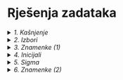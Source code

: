 # Rješenja zadataka

<details>
  <summary><em>1. Kašnjenje</em></summary>
  <hr />
  
Krenimo od onoga što nam je poznato i onog što još ne znamo.

**Poznat** nam je podatak da školski sat traje 45 minuta, pa će rješenje nedvojbeno biti `45 - n`, a kako nam program to mora ispisati, koristit ćemo funkciju `print()`.

```python
print(45 - n)
```

**Nepoznat** nam je podatak koliko uopće iznosi `n`, tj. koliko je Ana zakasnila na sat. Da bi to saznali, naprosto ćemo pitati Anu da nam ga upiše koristeći se funkcijom `input()`.

Ne smijemo zaboraviti da se unos mora pretvoriti u broj pomoću funkcije `int()` (najbolje istovremeno), kako bi mogli s njim nešto i izračunati.

Unos, naravno moramo dodati u kod **prije** ispisa.
```python
n = int(input())
print(45 - n)
```

Kako znamo što se od nas traži, program u ovom obliku nam je jasan. No, kod mora biti čitljiv i nekome tko ne zna što se od nas traži. Usporedi kod iznad s kodom u datoteci [kasnjenje.py](https://github.com/oskozala/python-zadaci/blob/main/rjesenja/kasnjenje.py).

Ova dva programa rade na potpuno isti način, jedina razlika je čitljivost koda. ***Čitljivije*** je uvijek ***bolje***, inače bismo mogli napisati program i ovako:

```python
print(45 - int(input()))
```

  <hr />
</details>

<details>
  <summary><em>2. Izbori</em></summary>

Pitajmo za početak korisnika da nam upiše koliko ima godina:

```python
dob = int(input())
```

Znamo da je u Hrvatskoj punoljetna osoba svatko tko je napunio 18. godinu, pa možemo to postaviti kao *granicu* između glasača i neglasača.

| *Ne glasuju*             | *Glasuju*           |
|--------------------------|---------------------|
| 1, 2, 3, ..., 15, 16, 17 | **18**, 19, 20, ... |

Matematički se možemo izraziti tako da prvi stupac odgovara broju godina `dob < 18`, a drugi `dob >= 18` (veće ili jednako, pošto ne smijemo zaboraviti uključiti i broj 18).

U prvom stupcu su osobe kojima moramo ispisati samo koliko godina još neće moći glasati te, kao u prvom zadatku, ispisat ćemo jednostavnu računicu:

```python
print(18 - dob)
```

Svima ostalima ćemo naprosto reći:

```python
print('GLASUJ')
```

A kako će program odlučiti spada li netko u prvi ili u drugi stupac gornje tablice? Koristeći se, naravno naredbom `if` i uvjetima koje smo već postavili iznad:

```python
dob = int(input())

if dob < 18:
    print(18 - dob)
else:
    print(`GLASUJ`)
```

U ovom smo primjeru krenuli od prvog stupca. Kako bi postavili uvjet ako smo prvo htjeli "riješiti" ove iz drugog stupca?

Usporedi kod iznad s kodom u datoteci [izbori.py](https://github.com/oskozala/python-zadaci/blob/main/rjesenja/izbori.py).

*Jesmo li mogli umjesto `dob >= 18` koristiti `dob > 17`? Nije li to isto, ako govorimo o prirodnim brojevima?*

Je, isto je i program bi se isto i izvodio. Pitanje je jedino što je jasnije nekome tko pročita kod prvi put? Brojka `18` će nam već na prvi pogled jasnije odrediti da je netko punoljetan, nitko ni u svakodnevnom govoru ne kaže da je punoljetna osoba ona koja ima više od 17 godina. 🙂
  
  <hr />
</details>

<details>
  <summary><em>3. Znamenke (1)</em></summary>

Program nas pita da unesemo neki troznamenkasti broj, a naučili smo da se u Pythonu to radi ovako, zar ne?

```python
broj = int(input())
```

Istina, ali zadatak nas ne pita da računamo nešto s tim brojem, nego da obavimo nekakvo računanje *unutar* samog broja.

Moguće je riješiti program i na taj način, nizom matematičkih operacija, ali moguće je doći i do jednostavnijeg rješenja. 😉

Kad bi rješavali problem olovkom na papiru, vrijednost samog broja ne bi nam puno značila. Naprotiv bilo kakvoj matematičkoj logici, rastavili bi broj na tri zasebne brojke i sveli problem na algebarsku operaciju iz 1. razreda osnovne škole. 🙂

Stoga ćemo upravo tako napraviti i naš program: nećemo broj unositi kao broj, nego ćemo ga pustiti za početak u izvornom obliku kakvog nam funkcija `input()` vraća, a to je `str` *(string)*.

```python
broj = input()
```

Dakle, primjer unesenog broja neće biti `123`, već `'123'`.

*(Razlika je u navodnicima, nismo koristili funkciju `int()`).*

Sada možemo varijablu `broj` smatrati običnim nizom znakova, i kao takvog je i "zloupotrijebiti". 🙈

Pretpostavljamo da je varijabla niz od tri znaka, a znamo da se pojedini znakovi mogu "izvući" iz niza ako znamo njihovu poziciju (broj mjesta, prva pozicija je `0` 👈), primjerice:

```python
ime = 'Marko'
prezime = 'Wilsdorf'

inicijali = ime[0] + prezime[0]  # u ovom slučaju 'MW'
```

Da bi program bio čitljiviji, stvorit ćemo tri nove varijable (besplatne su!) i u njih pohraniti svaki od znakova:

```python
znamenka_1 = broj[0]
znamenka_2 = broj[1]
znamenka_3 = broj[2]

zbroj = znamenka_1 + znamenka_2 + znamenka_3
```

No, ako ih zbrojimo u ovom obliku, Python će nam opet vratiti troznamenkasti broj. Zašto? 🤔

Razlog je što Python operator `+` koristi na nekoliko načina. Ukucajmo nekoliko operacija u Pythonovu konzolu pa će nam biti jasnije:

```pycon
>>> 7 + 8
15
>>> '7' + '8'
'78'
>>> 'O' + 'Š'
'OŠ'
```

Kao u primjeru s inicijalima Marka Wilsdorfa, ako između dva komada teksta stavimo znak `+`, Python (i mnogi drugi) će ih jednostavno zalijepiti skupa.

Zato je za naš zadatak najbolje da naše znamenke pretvorimo u cijele brojeve na istom mjestu gdje smo ih izvukli iz originalnog (troznamenkastog) broja.

```python
znamenka_1 = int(broj[0])
znamenka_2 = int(broj[1])
znamenka_3 = int(broj[2])

zbroj = znamenka_1 + znamenka_2 + znamenka_3
```

Cijeli kod pogledaj [ovdje](https://github.com/oskozala/python-zadaci/blob/main/rjesenja/znamenke-1.py).

  <hr />
</details>

<details>
  <summary><em>4. Inicijali</em></summary>

Kao što vidimo iz primjera, program nas mora pitati da unesemo tri podatka, jedan po jedan.

Kako bi pojednostavili ovaj zadatak, godina rođenja unijet ćemo bez točke.

```python
ime = input()
prezime = input()
godina_rodjenja = int(input())
```

Svaki veći problem se može podijeliti na više manjih pa ćemo i mi to ovdje napraviti, primjerice ovako:
1. naći ćemo inicijale (s točkama),
2. izračunat ćemo godine starosti,
3. spojit ćemo te podatke s potrebnim znakovima (zagrade) i na kraju ispisati.


***1. Inicijali***

Kako bismo dobili inicijale (s točkama) moramo napraviti nekoliko stvari:
- "izvući" ćemo samo prva slova iz varijabli `ime` i `prezime` (koristeći se uglatim zagradama kao prethodnom zadatku) i
- umetnuti točke nakon oba slova.

```python
inicijali = ime[0] + "." + prezime[0] + "."
```

*Prisjetimo se da operator `+` spaja sve podatke tipa `str`, tj. one koje sadrže tekst.*


***2. Dob***

Godine starosti ćemo jednostavno izračunati.

```python
dob = 2024 - godina_rodjenja
```

**3. Spajanje i formatiranje teksta**

Zasad imamo varijablu `inicijali` u kojoj je primjerice `L.M.` i imamo varijablu `dob` gdje je pohranjen broj `39`.

Spajajući to s ostalim znakovima, niz može izgledati ovako:

`L.M.` ` (` `39` `)` 👈 *Zagrade su spojene s brojem, a prije prve zagrade je razmak*

Već znamo kako se spajaju *stringovi* u Pythonu:

```python
  zasticeni_podaci = inicijali + " (" + dob + ")"
```

Izvrsno smo to zamislili, zar ne? Problem je jedino što Python neće biti zadovoljan, a reći će nam i zašto:

```pycon
TypeError: can only concatenate str (not "int") to str
```

*U prijevodu to znači da se u niz mogu spajati `str` i `str`, ali ne i `str` i `int`.*

Srećom, kao što možemo pretvoriti tekst u broj, možemo učiniti i obrnuto:

```pycon
>>> int('5')
5
>>> str(5)
'5'
```

Stoga ćemo varijablu `dob` pretvoriti u tekstni zapis pomoću funkcije `str()` te nas Python više neće opominjati. 😌

```diff
-  zasticeni_podaci = inicijali + " (" + dob + ")"
+  zasticeni_podaci = inicijali + " (" + str(dob) + ")"
```

  <hr />
</details>

<details>
  <summary><em>5. Sigma</em></summary>

  <hr />
</details>

<details>
  <summary><em>6. Znamenke (2)</em></summary>

  <hr />
</details>

